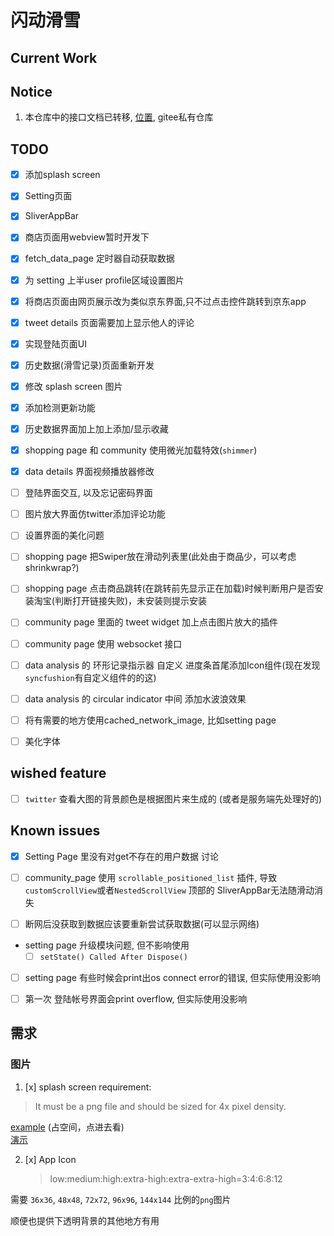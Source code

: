 # 闪动滑雪

## Current Work

## Notice

1. 本仓库中的接口文档已转移, [位置](https://gitee.com/zarkliazrael/ski_app_docs/tree/master), gitee私有仓库

## TODO

- [x] 添加splash screen
- [x] Setting页面
- [x] SliverAppBar
- [x] 商店页面用webview暂时开发下
- [x] fetch_data_page 定时器自动获取数据
- [x] 为 setting 上半user profile区域设置图片
- [x] 将商店页面由网页展示改为类似京东界面,只不过点击控件跳转到京东app
- [x] tweet details 页面需要加上显示他人的评论
- [x] 实现登陆页面UI
- [x] 历史数据(滑雪记录)页面重新开发
- [x] 修改 splash screen 图片
- [x] 添加检测更新功能
- [x] 历史数据界面加上加上添加/显示收藏
- [x] shopping page 和 community 使用微光加载特效(`shimmer`)
- [x] data details 界面视频播放器修改

- [ ] 登陆界面交互, 以及忘记密码界面
- [ ] 图片放大界面仿twitter添加评论功能
- [ ] 设置界面的美化问题
- [ ] shopping page 把Swiper放在滑动列表里(此处由于商品少，可以考虑shrinkwrap?)
- [ ] shopping page 点击商品跳转(在跳转前先显示正在加载)时候判断用户是否安装淘宝(判断打开链接失败)，未安装则提示安装
- [ ] community page 里面的 tweet widget 加上点击图片放大的插件
- [ ] community page 使用 websocket 接口
- [ ] data analysis 的 环形记录指示器 自定义 进度条首尾添加Icon组件(现在发现`syncfushion`有自定义组件的的这)
- [ ] data analysis 的 circular indicator 中间 添加水波浪效果
- [ ] 将有需要的地方使用cached_network_image, 比如setting page
- [ ] 美化字体

## wished feature

- [ ] `twitter` 查看大图的背景颜色是根据图片来生成的 (或者是服务端先处理好的)


## Known issues

- [x] Setting Page 里没有对get不存在的用户数据 讨论
  
- [ ] community_page 使用 `scrollable_positioned_list` 插件,
  导致 `customScrollView`或者`NestedScrollView` 顶部的 SliverAppBar无法随滑动消失
- [ ] 断网后没获取到数据应该要重新尝试获取数据(可以显示网络)
- setting page 升级模块问题, 但不影响使用
    - [ ] `setState() Called After Dispose()`
- [ ] setting page 有些时候会print出os connect error的错误, 但实际使用没影响
- [ ] 第一次 登陆帐号界面会print overflow, 但实际使用没影响


## 需求

### 图片

1. [x] splash screen
   requirement:
> It must be a png file and should be sized for 4x pixel density.

[example](./assets/splash_test.png) (占空间，点进去看)  
[演示](https://pub.dev/packages/flutter_native_splash)

2. [x] App Icon 
   > low:medium:high:extra-high:extra-extra-high=3:4:6:8:12
   
需要 `36x36`, `48x48`, `72x72`, `96x96`, `144x144` 比例的`png`图片

顺便也提供下透明背景的其他地方有用
